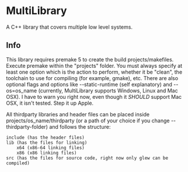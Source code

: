 # MultiLibrary

A C++ library that covers multiple low level systems.

## Info

This library requires premake 5 to create the build projects/makefiles. Execute premake within the "projects" folder. You must always specify at least one option which is the action to perform, whether it be "clean", the toolchain to use for compiling (for example, gmake), etc. There are also optional flags and options like --static-runtime (self explanatory) and --os=os_name (currently, MultiLibrary supports Windows, Linux and Mac OSX). I have to warn you right now, even though it *SHOULD* support Mac OSX, it isn't tested. Step it up Apple.

All thirdparty libraries and header files can be placed inside projects/os_name/thirdparty (or a path of your choice if you change --thirdparty-folder) and follows the structure:

	include (has the header files)
	lib (has the files for linking)
		x64 (x86-64 linking files)
		x86 (x86 linking files)
	src (has the files for source code, right now only glew can be compiled)
